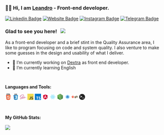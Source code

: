 ### :man_technologist: Hi, I am [Leandro](https://lcpereira.github.io) - Front-end developer.

[![Linkedin Badge](https://img.shields.io/badge/-LinkedIn-0e76a8?style=flat-square&logo=Linkedin&logoColor=white)](https://linkedin.com/in/leandro9893)
[![Website Badge](https://img.shields.io/badge/Website-3b5998?style=flat-square&logo=google-chrome&logoColor=white)](https://lcpereira.github.io/)
[![Instagram Badge](https://img.shields.io/badge/-Instagram-e4405f?style=flat-square&logo=Instagram&logoColor=white)](https://instagram.com/lcpereira.dev/)
[![Telegram Badge](https://img.shields.io/badge/-Telegram-0088cc?style=flat-square&logo=Telegram&logoColor=white)](https://t.me/lcpereira_dev)

### Glad to see you here! &nbsp; ![](https://visitor-badge.glitch.me/badge?page_id=lcpereira.lcpereira)

As a front-end developer and a brief stint in the Quality Assurance area, I like to program focusing on code and system quality. I also venture to make some guesses in the design and usability of what I deliver.

- 🔭 I’m currently working on [Dextra](https://www.dextra.com.br/) as front end developer.
- 🌱 I’m currently learning English

</br>

**Languages and Tools:** 

<code><img height="20" src="https://raw.githubusercontent.com/github/explore/80688e429a7d4ef2fca1e82350fe8e3517d3494d/topics/html/html.png"></code>
<code><img height="20" src="https://raw.githubusercontent.com/github/explore/80688e429a7d4ef2fca1e82350fe8e3517d3494d/topics/css/css.png"></code>
<code><img height="20" src="https://raw.githubusercontent.com/github/explore/80688e429a7d4ef2fca1e82350fe8e3517d3494d/topics/sass/sass.png"></code>
<code><img height="20" src="https://raw.githubusercontent.com/github/explore/80688e429a7d4ef2fca1e82350fe8e3517d3494d/topics/javascript/javascript.png"></code>
<code><img height="20" src="https://raw.githubusercontent.com/github/explore/80688e429a7d4ef2fca1e82350fe8e3517d3494d/topics/typescript/typescript.png"></code>
<code><img height="20" src="https://raw.githubusercontent.com/github/explore/80688e429a7d4ef2fca1e82350fe8e3517d3494d/topics/angular/angular.png"></code>
<code><img height="20" src="https://raw.githubusercontent.com/github/explore/80688e429a7d4ef2fca1e82350fe8e3517d3494d/topics/react/react.png"></code>
<code><img height="20" src="https://raw.githubusercontent.com/github/explore/80688e429a7d4ef2fca1e82350fe8e3517d3494d/topics/nodejs/nodejs.png"></code>
<code><img height="20" src="https://raw.githubusercontent.com/github/explore/80688e429a7d4ef2fca1e82350fe8e3517d3494d/topics/webpack/webpack.png"></code>
<code><img height="20" src="https://raw.githubusercontent.com/github/explore/80688e429a7d4ef2fca1e82350fe8e3517d3494d/topics/git/git.png"></code>
<code><img height="20" src="https://raw.githubusercontent.com/github/explore/80688e429a7d4ef2fca1e82350fe8e3517d3494d/topics/terminal/terminal.png"></code>

</br>

**My GitHub Stats:** 
<p>
  <img align="center" src="https://github-readme-stats.vercel.app/api/top-langs/?username=lcpereira&layout=compact&theme=material-palenight" />
</p>
